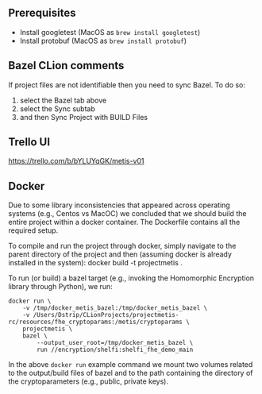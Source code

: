## Prerequisites
- Install googletest (MacOS as `brew install googletest`)
- Install protobuf (MacOS as `brew install protobuf`)

## Bazel CLion comments 
If project files are not identifiable then you need to sync Bazel. To do so:
1. select the Bazel tab above
2. select the Sync subtab
3. and then Sync Project with BUILD Files

## Trello UI
https://trello.com/b/bYLUYqGK/metis-v01

## Docker
Due to some library inconsistencies that appeared across operating systems (e.g., Centos vs MacOC) we concluded that we 
should build the entire project within a docker container. The Dockerfile contains all the required setup.

To compile and run the project through docker, simply navigate to the parent directory of the project and then 
(assuming docker is already installed in the system):
    docker build -t projectmetis .

To run (or build) a bazel target (e.g., invoking the Homomorphic Encryption library through Python), we run:
```
docker run \ 
    -v /tmp/docker_metis_bazel:/tmp/docker_metis_bazel \
    -v /Users/Dstrip/CLionProjects/projectmetis-rc/resources/fhe_cryptoparams:/metis/cryptoparams \
    projectmetis \
    bazel \
        --output_user_root=/tmp/docker_metis_bazel \
        run //encryption/shelfi:shelfi_fhe_demo_main
```

In the above `docker run` example command we mount two volumes related to the output/build files of bazel and to the
path containing the directory of the cryptoparameters (e.g., public, private keys).
